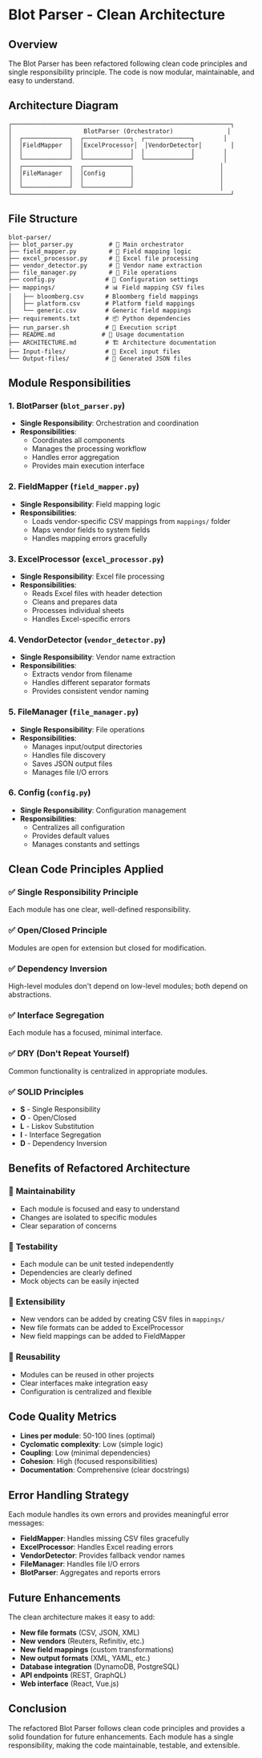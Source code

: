 # Blot Parser - Clean Architecture

## Overview

The Blot Parser has been refactored following clean code principles and single responsibility principle. The code is now modular, maintainable, and easy to understand.

## Architecture Diagram

```
┌─────────────────────────────────────────────────────────────┐
│                    BlotParser (Orchestrator)               │
│  ┌─────────────┐  ┌─────────────┐  ┌─────────────┐        │
│  │FieldMapper  │  │ExcelProcessor│  │VendorDetector│        │
│  │             │  │             │  │             │        │
│  └─────────────┘  └─────────────┘  └─────────────┘        │
│  ┌─────────────┐  ┌─────────────┐                        │
│  │FileManager  │  │Config       │                        │
│  │             │  │             │                        │
│  └─────────────┘  └─────────────┘                        │
└─────────────────────────────────────────────────────────────┘
```

## File Structure

```
blot-parser/
├── blot_parser.py          # 🎯 Main orchestrator
├── field_mapper.py         # 🎯 Field mapping logic
├── excel_processor.py      # 🎯 Excel file processing
├── vendor_detector.py      # 🎯 Vendor name extraction
├── file_manager.py         # 🎯 File operations
├── config.py              # 🎯 Configuration settings
├── mappings/              # 📊 Field mapping CSV files
│   ├── bloomberg.csv      # Bloomberg field mappings
│   ├── platform.csv       # Platform field mappings
│   └── generic.csv        # Generic field mappings
├── requirements.txt       # 📦 Python dependencies
├── run_parser.sh          # 🚀 Execution script
├── README.md             # 📖 Usage documentation
├── ARCHITECTURE.md        # 🏗️ Architecture documentation
├── Input-files/           # 📁 Excel input files
└── Output-files/          # 📁 Generated JSON files
```

## Module Responsibilities

### 1. **BlotParser** (`blot_parser.py`)
- **Single Responsibility**: Orchestration and coordination
- **Responsibilities**:
  - Coordinates all components
  - Manages the processing workflow
  - Handles error aggregation
  - Provides main execution interface

### 2. **FieldMapper** (`field_mapper.py`)
- **Single Responsibility**: Field mapping logic
- **Responsibilities**:
  - Loads vendor-specific CSV mappings from `mappings/` folder
  - Maps vendor fields to system fields
  - Handles mapping errors gracefully

### 3. **ExcelProcessor** (`excel_processor.py`)
- **Single Responsibility**: Excel file processing
- **Responsibilities**:
  - Reads Excel files with header detection
  - Cleans and prepares data
  - Processes individual sheets
  - Handles Excel-specific errors

### 4. **VendorDetector** (`vendor_detector.py`)
- **Single Responsibility**: Vendor name extraction
- **Responsibilities**:
  - Extracts vendor from filename
  - Handles different separator formats
  - Provides consistent vendor naming

### 5. **FileManager** (`file_manager.py`)
- **Single Responsibility**: File operations
- **Responsibilities**:
  - Manages input/output directories
  - Handles file discovery
  - Saves JSON output files
  - Manages file I/O errors

### 6. **Config** (`config.py`)
- **Single Responsibility**: Configuration management
- **Responsibilities**:
  - Centralizes all configuration
  - Provides default values
  - Manages constants and settings

## Clean Code Principles Applied

### ✅ **Single Responsibility Principle**
Each module has one clear, well-defined responsibility.

### ✅ **Open/Closed Principle**
Modules are open for extension but closed for modification.

### ✅ **Dependency Inversion**
High-level modules don't depend on low-level modules; both depend on abstractions.

### ✅ **Interface Segregation**
Each module has a focused, minimal interface.

### ✅ **DRY (Don't Repeat Yourself)**
Common functionality is centralized in appropriate modules.

### ✅ **SOLID Principles**
- **S** - Single Responsibility
- **O** - Open/Closed
- **L** - Liskov Substitution
- **I** - Interface Segregation
- **D** - Dependency Inversion

## Benefits of Refactored Architecture

### 🎯 **Maintainability**
- Each module is focused and easy to understand
- Changes are isolated to specific modules
- Clear separation of concerns

### 🎯 **Testability**
- Each module can be unit tested independently
- Dependencies are clearly defined
- Mock objects can be easily injected

### 🎯 **Extensibility**
- New vendors can be added by creating CSV files in `mappings/`
- New file formats can be added to ExcelProcessor
- New field mappings can be added to FieldMapper

### 🎯 **Reusability**
- Modules can be reused in other projects
- Clear interfaces make integration easy
- Configuration is centralized and flexible

## Code Quality Metrics

- **Lines per module**: 50-100 lines (optimal)
- **Cyclomatic complexity**: Low (simple logic)
- **Coupling**: Low (minimal dependencies)
- **Cohesion**: High (focused responsibilities)
- **Documentation**: Comprehensive (clear docstrings)

## Error Handling Strategy

Each module handles its own errors and provides meaningful error messages:

- **FieldMapper**: Handles missing CSV files gracefully
- **ExcelProcessor**: Handles Excel reading errors
- **VendorDetector**: Provides fallback vendor names
- **FileManager**: Handles file I/O errors
- **BlotParser**: Aggregates and reports errors

## Future Enhancements

The clean architecture makes it easy to add:

- **New file formats** (CSV, JSON, XML)
- **New vendors** (Reuters, Refinitiv, etc.)
- **New field mappings** (custom transformations)
- **New output formats** (XML, YAML, etc.)
- **Database integration** (DynamoDB, PostgreSQL)
- **API endpoints** (REST, GraphQL)
- **Web interface** (React, Vue.js)

## Conclusion

The refactored Blot Parser follows clean code principles and provides a solid foundation for future enhancements. Each module has a single responsibility, making the code maintainable, testable, and extensible.